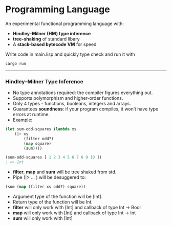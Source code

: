 # Programming Language

An experimental functional programming language with:

- **Hindley–Milner (HM) type inference**
- **tree-shaking** of standard libary
- A **stack-based bytecode VM** for speed

Write code in main.lisp and quickly type check and run it with

```bash
cargo run
```

---

### Hindley–Milner Type Inference

- No type annotations required: the compiler figures everything out.
- Supports polymorphism and higher-order functions.
- Only 4 types - functions, booleans, integers and arrays.
- Guarantees **soundness**: if your program compiles, it won’t have type errors at runtime.
- Example:

```lisp
(let sum-odd-squares (lambda xs
    (|> xs
        (filter odd?)
        (map square)
        (sum))))

(sum-odd-squares [ 1 2 3 4 5 6 7 8 9 10 ])
; => Int
```

- **filter**, **map** and **sum** will be tree shaked from std.
- Pipe (|> ... ) will be desuggered to:

```lisp
(sum (map (filter xs odd?) square))
```

- Argument type of the function will be [Int].
- Return type of the function will be Int.
- **filter** will only work with [Int] and callback of type Int -> Bool
- **map** will only work with [Int] and callback of type Int -> Int
- **sum** will only work with [Int]
